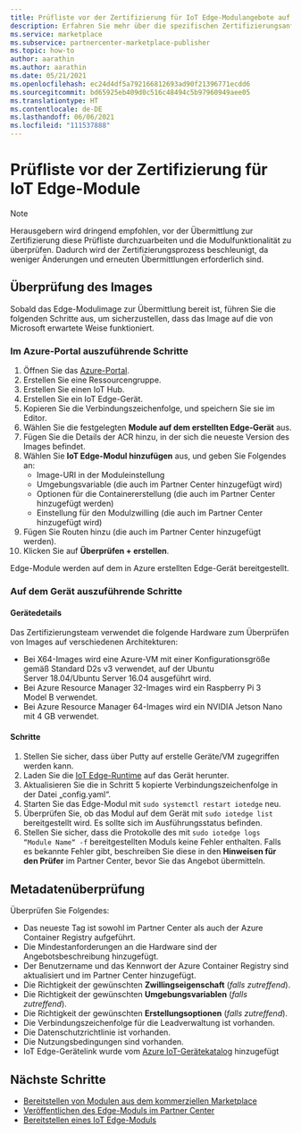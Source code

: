 ```yaml
---
title: Prüfliste vor der Zertifizierung für IoT Edge-Modulangebote auf dem Azure Marketplace
description: Erfahren Sie mehr über die spezifischen Zertifizierungsanforderungen für die Veröffentlichung von IoT Edge-Modulangeboten auf dem Azure Marketplace.
ms.service: marketplace
ms.subservice: partnercenter-marketplace-publisher
ms.topic: how-to
author: aarathin
ms.author: aarathin
ms.date: 05/21/2021
ms.openlocfilehash: ec24d4df5a792166812693ad90f21396771ecdd6
ms.sourcegitcommit: bd65925eb409d0c516c48494c5b97960949aee05
ms.translationtype: HT
ms.contentlocale: de-DE
ms.lasthandoff: 06/06/2021
ms.locfileid: "111537888"
---
```

# <a name="pre-certification-checklist-for-iot-edge-modules"></a>Prüfliste vor der Zertifizierung für IoT Edge-Module

> [!NOTE]
> Herausgebern wird dringend empfohlen, vor der Übermittlung zur Zertifizierung diese Prüfliste durchzuarbeiten und die Modulfunktionalität zu überprüfen. Dadurch wird der Zertifizierungsprozess beschleunigt, da weniger Änderungen und erneuten Übermittlungen erforderlich sind.

## <a name="validation-of-image"></a>Überprüfung des Images

Sobald das Edge-Modulimage zur Übermittlung bereit ist, führen Sie die folgenden Schritte aus, um sicherzustellen, dass das Image auf die von Microsoft erwartete Weise funktioniert.

### <a name="steps-to-perform-in-the-azure-portal"></a>Im Azure-Portal auszuführende Schritte

1. Öffnen Sie das [Azure-Portal](https://partner.microsoft.com/).
1. Erstellen Sie eine Ressourcengruppe.
1. Erstellen Sie einen IoT Hub.
1. Erstellen Sie ein IoT Edge-Gerät.
1. Kopieren Sie die Verbindungszeichenfolge, und speichern Sie sie im Editor.
1. Wählen Sie die festgelegten **Module auf dem erstellten Edge-Gerät** aus.
1. Fügen Sie die Details der ACR hinzu, in der sich die neueste Version des Images befindet.
1. Wählen Sie **IoT Edge-Modul hinzufügen** aus, und geben Sie Folgendes an:
    - Image-URI in der Moduleinstellung
    - Umgebungsvariable (die auch im Partner Center hinzugefügt wird)
    - Optionen für die Containererstellung (die auch im Partner Center hinzugefügt werden)
    - Einstellung für den Modulzwilling (die auch im Partner Center hinzugefügt wird)
1. Fügen Sie Routen hinzu (die auch im Partner Center hinzugefügt werden).
1. Klicken Sie auf **Überprüfen + erstellen**.

Edge-Module werden auf dem in Azure erstellten Edge-Gerät bereitgestellt.

### <a name="steps-to-perform-on-the-device"></a>Auf dem Gerät auszuführende Schritte

#### <a name="device-details"></a>Gerätedetails

Das Zertifizierungsteam verwendet die folgende Hardware zum Überprüfen von Images auf verschiedenen Architekturen:

- Bei X64-Images wird eine Azure-VM mit einer Konfigurationsgröße gemäß Standard D2s v3 verwendet, auf der Ubuntu Server 18.04/Ubuntu Server 16.04 ausgeführt wird.
- Bei Azure Resource Manager 32-Images wird ein Raspberry Pi 3 Model B verwendet.
- Bei Azure Resource Manager 64-Images wird ein NVIDIA Jetson Nano mit 4 GB verwendet.

#### <a name="steps"></a>Schritte

1. Stellen Sie sicher, dass über Putty auf erstelle Geräte/VM zugegriffen werden kann.
1. Laden Sie die [IoT Edge-Runtime](../iot-edge/how-to-install-iot-edge.md) auf das Gerät herunter.
1. Aktualisieren Sie die in Schritt 5 kopierte Verbindungszeichenfolge in der Datei „config.yaml“.
1. Starten Sie das Edge-Modul mit `sudo systemctl restart iotedge` neu.
1. Überprüfen Sie, ob das Modul auf dem Gerät mit `sudo iotedge list` bereitgestellt wird. Es sollte sich im Ausführungsstatus befinden.
1. Stellen Sie sicher, dass die Protokolle des mit `sudo iotedge logs “Module Name“ -f` bereitgestellten Moduls keine Fehler enthalten. Falls es bekannte Fehler gibt, beschreiben Sie diese in den **Hinweisen für den Prüfer** im Partner Center, bevor Sie das Angebot übermitteln.

## <a name="metadata-validation"></a>Metadatenüberprüfung

Überprüfen Sie Folgendes:

- Das neueste Tag ist sowohl im Partner Center als auch der Azure Container Registry aufgeführt.
- Die Mindestanforderungen an die Hardware sind der Angebotsbeschreibung hinzugefügt.
- Der Benutzername und das Kennwort der Azure Container Registry sind aktualisiert und im Partner Center hinzugefügt.
- Die Richtigkeit der gewünschten **Zwillingseigenschaft** (*falls zutreffend*).
- Die Richtigkeit der gewünschten **Umgebungsvariablen** (*falls zutreffend*).
- Die Richtigkeit der gewünschten **Erstellungsoptionen** (*falls zutreffend*).
- Die Verbindungszeichenfolge für die Leadverwaltung ist vorhanden.
- Die Datenschutzrichtlinie ist vorhanden.
- Die Nutzungsbedingungen sind vorhanden.
- IoT Edge-Gerätelink wurde vom [Azure IoT-Gerätekatalog](https://devicecatalog.azure.com/devices?certificationBadgeTypes=IoTEdgeCompatible) hinzugefügt 

## <a name="next-steps"></a>Nächste Schritte

- [Bereitstellen von Modulen aus dem kommerziellen Marketplace](../iot-edge/how-to-deploy-modules-portal.md#deploy-from-azure-marketplace)
- [Veröffentlichen des Edge-Moduls im Partner Center](./iot-edge-offer-setup.md)
- [Bereitstellen eines IoT Edge-Moduls](../iot-edge/quickstart-linux.md)